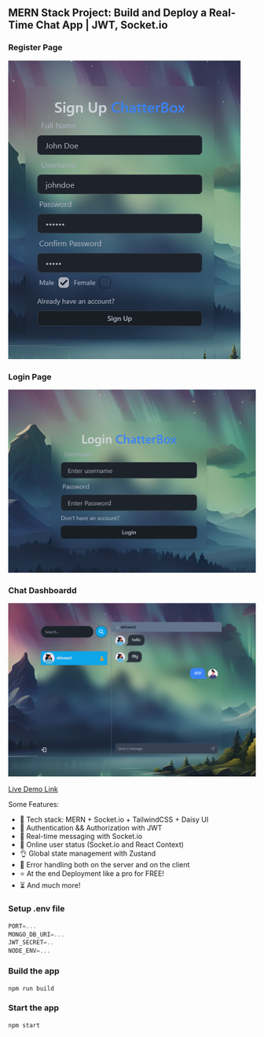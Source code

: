 ## MERN Stack Project: Build and Deploy a Real-Time Chat App | JWT, Socket.io

### Register Page
![Demo App](https://github.com/shivamrai27/chatterbox/blob/master/register.png)

### Login Page
![Demo App](https://github.com/shivamrai27/chatterbox/blob/master/login.png)

### Chat Dashboardd
![Demo App](https://github.com/shivamrai27/chatterbox/blob/master/screenshot.png)

[Live Demo Link]()

Some Features:

-   🌟 Tech stack: MERN + Socket.io + TailwindCSS + Daisy UI
-   🎃 Authentication && Authorization with JWT
-   👾 Real-time messaging with Socket.io
-   🚀 Online user status (Socket.io and React Context)
-   👌 Global state management with Zustand
-   🐞 Error handling both on the server and on the client
-   ⭐ At the end Deployment like a pro for FREE!
-   ⏳ And much more!

### Setup .env file

```js
PORT=...
MONGO_DB_URI=...
JWT_SECRET=..
NODE_ENV=...
```

### Build the app

```shell
npm run build
```

### Start the app

```shell
npm start
```
